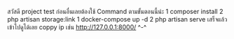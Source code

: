 สวัสดี project test 
ก่อนอื่นเลยต้องใช้ Command ตามขั้นตอนนี้น่ะ
1 composer install
2 php artisan storage:link
1 docker-compose up -d
2 php artisan serve เสร็จแล้วเข้าไปดูได้เลย coppy ip เช่น http://127.0.0.1:8000/ ^-^
